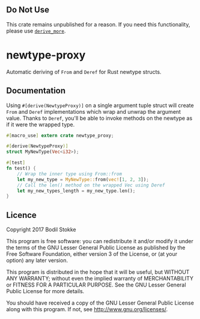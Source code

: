 ## Do Not Use

This crate remains unpublished for a reason. If you need this functionality, please use [`derive_more`](https://crates.io/crates/derive_more).

# newtype-proxy

Automatic deriving of `From` and `Deref` for Rust newtype structs.

## Documentation

Using `#[derive(NewtypeProxy)]` on a single argument tuple struct will
create `From` and `Deref` implementations which wrap and unwrap the argument value.
Thanks to `Deref`, you'll be able to invoke methods on the newtype as
if it were the wrapped type.

```rust
#[macro_use] extern crate newtype_proxy;

#[derive(NewtypeProxy)]
struct MyNewType(Vec<i32>);

#[test]
fn test() {
    // Wrap the inner type using From::from
    let my_new_type = MyNewType::from(vec![1, 2, 3]);
    // Call the len() method on the wrapped Vec using Deref
    let my_new_types_length = my_new_type.len();
}
```

## Licence

Copyright 2017 Bodil Stokke

This program is free software: you can redistribute it and/or modify
it under the terms of the GNU Lesser General Public License as
published by the Free Software Foundation, either version 3 of the
License, or (at your option) any later version.

This program is distributed in the hope that it will be useful, but
WITHOUT ANY WARRANTY; without even the implied warranty of
MERCHANTABILITY or FITNESS FOR A PARTICULAR PURPOSE. See the GNU
Lesser General Public License for more details.

You should have received a copy of the GNU Lesser General Public
License along with this program. If not, see
<http://www.gnu.org/licenses/>.

